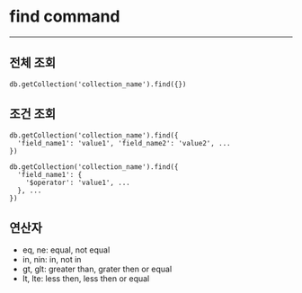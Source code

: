 # find command
---

## 전체 조회
~~~
db.getCollection('collection_name').find({})
~~~

## 조건 조회
~~~
db.getCollection('collection_name').find({
  'field_name1': 'value1', 'field_name2': 'value2', ...
})
~~~
~~~
db.getCollection('collection_name').find({
  'field_name1': {
    '$operator': 'value1', ...
  }, ...
})
~~~

## 연산자
- eq, ne: equal, not equal
- in, nin: in, not in
- gt, glt: greater than, grater then or equal
- lt, lte: less then, less then or equal
